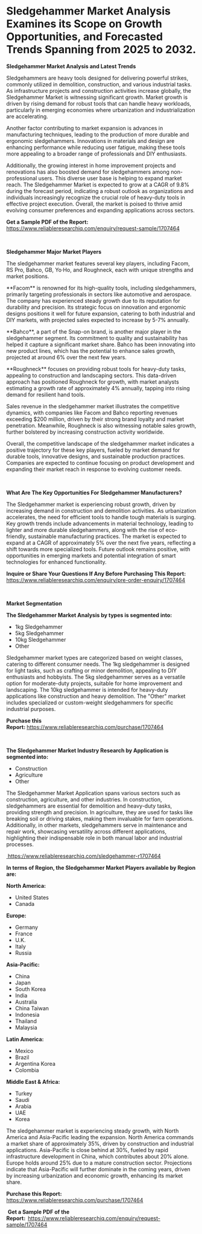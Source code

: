 <p><h1>Sledgehammer Market Analysis Examines its Scope on Growth Opportunities, and Forecasted Trends Spanning from 2025 to 2032.</h1></p><p><strong>Sledgehammer Market Analysis and Latest Trends</strong></p>
<p><p>Sledgehammers are heavy tools designed for delivering powerful strikes, commonly utilized in demolition, construction, and various industrial tasks. As infrastructure projects and construction activities increase globally, the Sledgehammer Market is witnessing significant growth. Market growth is driven by rising demand for robust tools that can handle heavy workloads, particularly in emerging economies where urbanization and industrialization are accelerating.</p><p>Another factor contributing to market expansion is advances in manufacturing techniques, leading to the production of more durable and ergonomic sledgehammers. Innovations in materials and design are enhancing performance while reducing user fatigue, making these tools more appealing to a broader range of professionals and DIY enthusiasts.</p><p>Additionally, the growing interest in home improvement projects and renovations has also boosted demand for sledgehammers among non-professional users. This diverse user base is helping to expand market reach. The Sledgehammer Market is expected to grow at a CAGR of 9.8% during the forecast period, indicating a robust outlook as organizations and individuals increasingly recognize the crucial role of heavy-duty tools in effective project execution. Overall, the market is poised to thrive amid evolving consumer preferences and expanding applications across sectors.</p></p>
<p><strong>Get a Sample PDF of the Report:&nbsp;</strong> <a href="https://www.reliableresearchiq.com/enquiry/request-sample/1707464?utm_campaign=3226&utm_medium=2&utm_source=Github&utm_content=ia&utm_term=16042025&utm_id=sledgehammer">https://www.reliableresearchiq.com/enquiry/request-sample/1707464</a></p>
<p>&nbsp;</p>
<p><strong>Sledgehammer Major Market Players</strong></p>
<p><p>The sledgehammer market features several key players, including Facom, RS Pro, Bahco, GB, Yo·Ho, and Roughneck, each with unique strengths and market positions.</p><p>**Facom** is renowned for its high-quality tools, including sledgehammers, primarily targeting professionals in sectors like automotive and aerospace. The company has experienced steady growth due to its reputation for durability and precision. Its strategic focus on innovation and ergonomic designs positions it well for future expansion, catering to both industrial and DIY markets, with projected sales expected to increase by 5-7% annually.</p><p>**Bahco**, a part of the Snap-on brand, is another major player in the sledgehammer segment. Its commitment to quality and sustainability has helped it capture a significant market share. Bahco has been innovating into new product lines, which has the potential to enhance sales growth, projected at around 6% over the next few years.</p><p>**Roughneck** focuses on providing robust tools for heavy-duty tasks, appealing to construction and landscaping sectors. This data-driven approach has positioned Roughneck for growth, with market analysts estimating a growth rate of approximately 4% annually, tapping into rising demand for resilient hand tools.</p><p>Sales revenue in the sledgehammer market illustrates the competitive dynamics, with companies like Facom and Bahco reporting revenues exceeding $200 million, driven by their strong brand loyalty and market penetration. Meanwhile, Roughneck is also witnessing notable sales growth, further bolstered by increasing construction activity worldwide.</p><p>Overall, the competitive landscape of the sledgehammer market indicates a positive trajectory for these key players, fueled by market demand for durable tools, innovative designs, and sustainable production practices. Companies are expected to continue focusing on product development and expanding their market reach in response to evolving customer needs.</p></p>
<p>&nbsp;</p>
<p><strong>What Are The Key Opportunities For Sledgehammer Manufacturers?</strong></p>
<p><p>The Sledgehammer market is experiencing robust growth, driven by increasing demand in construction and demolition activities. As urbanization accelerates, the need for efficient tools to handle tough materials is surging. Key growth trends include advancements in material technology, leading to lighter and more durable sledgehammers, along with the rise of eco-friendly, sustainable manufacturing practices. The market is expected to expand at a CAGR of approximately 5% over the next five years, reflecting a shift towards more specialized tools. Future outlook remains positive, with opportunities in emerging markets and potential integration of smart technologies for enhanced functionality.</p></p>
<p><strong>Inquire or Share Your Questions If Any Before Purchasing This Report:</strong> <a href="https://www.reliableresearchiq.com/enquiry/pre-order-enquiry/1707464?utm_campaign=3226&utm_medium=2&utm_source=Github&utm_content=ia&utm_term=16042025&utm_id=sledgehammer">https://www.reliableresearchiq.com/enquiry/pre-order-enquiry/1707464</a></p>
<p>&nbsp;</p>
<p><strong>Market Segmentation</strong></p>
<p><strong>The Sledgehammer Market Analysis by types is segmented into:</strong></p>
<p><ul><li>1kg Sledgehammer</li><li>5kg Sledgehammer</li><li>10kg Sledgehammer</li><li>Other</li></ul></p>
<p><p>Sledgehammer market types are categorized based on weight classes, catering to different consumer needs. The 1kg sledgehammer is designed for light tasks, such as crafting or minor demolition, appealing to DIY enthusiasts and hobbyists. The 5kg sledgehammer serves as a versatile option for moderate-duty projects, suitable for home improvement and landscaping. The 10kg sledgehammer is intended for heavy-duty applications like construction and heavy demolition. The "Other" market includes specialized or custom-weight sledgehammers for specific industrial purposes.</p></p>
<p><strong>Purchase this Report:&nbsp;</strong><a href="https://www.reliableresearchiq.com/purchase/1707464?utm_campaign=3226&utm_medium=2&utm_source=Github&utm_content=ia&utm_term=16042025&utm_id=sledgehammer">https://www.reliableresearchiq.com/purchase/1707464</a></p>
<p>&nbsp;</p>
<p><strong>The Sledgehammer Market Industry Research by Application is segmented into:</strong></p>
<p><ul><li>Construction</li><li>Agriculture</li><li>Other</li></ul></p>
<p><p>The Sledgehammer Market Application spans various sectors such as construction, agriculture, and other industries. In construction, sledgehammers are essential for demolition and heavy-duty tasks, providing strength and precision. In agriculture, they are used for tasks like breaking soil or driving stakes, making them invaluable for farm operations. Additionally, in other markets, sledgehammers serve in maintenance and repair work, showcasing versatility across different applications, highlighting their indispensable role in both manual labor and industrial processes.</p></p>
<p><a href="https://www.reliableresearchiq.com/sledgehammer-r1707464?utm_campaign=3226&utm_medium=2&utm_source=Github&utm_content=ia&utm_term=16042025&utm_id=sledgehammer">&nbsp;https://www.reliableresearchiq.com/sledgehammer-r1707464</a></p>
<p><strong>In terms of Region, the Sledgehammer Market Players available by Region are:</strong></p>
<p>
    <p> <strong> North America: </strong>
        <ul>
            <li>United States</li>
            <li>Canada</li>
        </ul>
        </p> 
    <p> <strong> Europe: </strong>
        <ul>
            <li>Germany</li>
            <li>France</li>
            <li>U.K.</li>
            <li>Italy</li>
            <li>Russia</li>
        </ul>
        </p> 
    <p> <strong> Asia-Pacific: </strong>
        <ul>
            <li>China</li>
            <li>Japan</li>
            <li>South Korea</li>
            <li>India</li>
            <li>Australia</li>
            <li>China Taiwan</li>
            <li>Indonesia</li>
            <li>Thailand</li>
            <li>Malaysia</li>
        </ul>
        </p> 
    <p> <strong> Latin America: </strong>
        <ul>
            <li>Mexico</li>
            <li>Brazil</li>
            <li>Argentina Korea</li>
            <li>Colombia</li>
        </ul>
        </p> 
    <p> <strong> Middle East & Africa: </strong>
        <ul>
            <li>Turkey</li>
            <li>Saudi</li>
            <li>Arabia</li>
            <li>UAE</li>
            <li>Korea</li>
        </ul>
    </p>
    </p>
<p><p>The sledgehammer market is experiencing steady growth, with North America and Asia-Pacific leading the expansion. North America commands a market share of approximately 35%, driven by construction and industrial applications. Asia-Pacific is close behind at 30%, fueled by rapid infrastructure development in China, which contributes about 20% alone. Europe holds around 25% due to a mature construction sector. Projections indicate that Asia-Pacific will further dominate in the coming years, driven by increasing urbanization and economic growth, enhancing its market share.</p></p>
<p><strong>Purchase this Report: </strong><a href="https://www.reliableresearchiq.com/purchase/1707464?utm_campaign=3226&utm_medium=2&utm_source=Github&utm_content=ia&utm_term=16042025&utm_id=sledgehammer">https://www.reliableresearchiq.com/purchase/1707464</a></p>
<p>&nbsp;<strong>Get a Sample PDF of the Report:&nbsp;&nbsp;</strong><a href="https://www.reliableresearchiq.com/enquiry/request-sample/1707464?utm_campaign=3226&utm_medium=2&utm_source=Github&utm_content=ia&utm_term=16042025&utm_id=sledgehammer">https://www.reliableresearchiq.com/enquiry/request-sample/1707464</a></p>
<p><strong></strong></p>
<p><p></p><p></p><p></p></p>